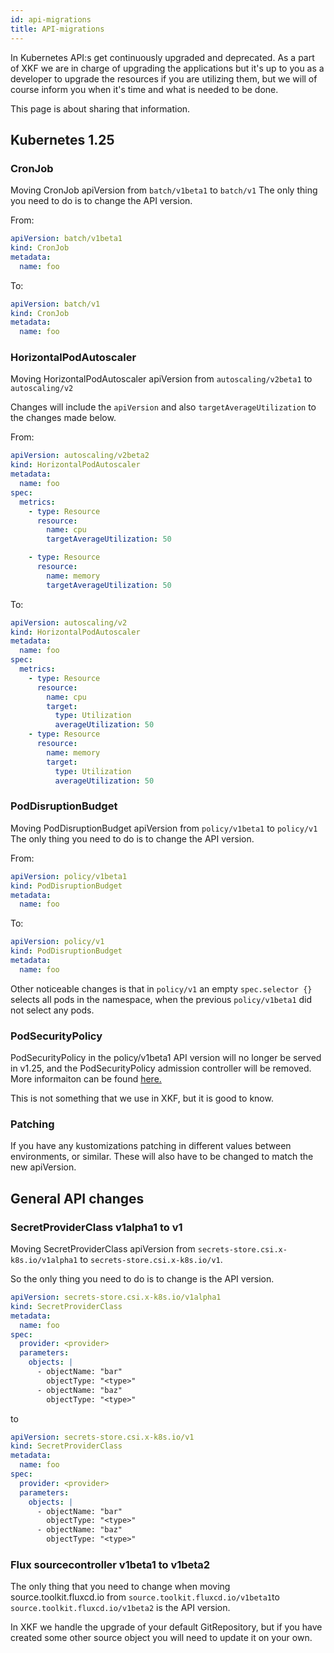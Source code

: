 ```yaml
---
id: api-migrations
title: API-migrations
---
```


In Kubernetes API:s get continuously upgraded and deprecated.
As a part of XKF we are in charge of upgrading the applications but it's up to you as a developer to upgrade the
resources if you are utilizing them, but we will of course inform you when it's time and what is needed to be done.

This page is about sharing that information.

## Kubernetes 1.25

### CronJob

Moving CronJob apiVersion from `batch/v1beta1` to `batch/v1`
The only thing you need to do is to change the API version.

From:

```yaml
apiVersion: batch/v1beta1
kind: CronJob
metadata:
  name: foo
```

To:

```yaml
apiVersion: batch/v1
kind: CronJob
metadata:
  name: foo
```

### HorizontalPodAutoscaler

Moving HorizontalPodAutoscaler apiVersion from `autoscaling/v2beta1` to `autoscaling/v2`

Changes will include the `apiVersion` and also `targetAverageUtilization` to the changes made below.

From:

```yaml
apiVersion: autoscaling/v2beta2
kind: HorizontalPodAutoscaler
metadata:
  name: foo
spec:
  metrics:
    - type: Resource
      resource:
        name: cpu
        targetAverageUtilization: 50

    - type: Resource
      resource:
        name: memory
        targetAverageUtilization: 50
```

To:

```yaml
apiVersion: autoscaling/v2
kind: HorizontalPodAutoscaler
metadata:
  name: foo
spec:
  metrics:
    - type: Resource
      resource:
        name: cpu
        target:
          type: Utilization
          averageUtilization: 50
    - type: Resource
      resource:
        name: memory
        target:
          type: Utilization
          averageUtilization: 50
```

### PodDisruptionBudget

Moving PodDisruptionBudget apiVersion from `policy/v1beta1` to `policy/v1`
The only thing you need to do is to change the API version.

From:

```yaml
apiVersion: policy/v1beta1
kind: PodDisruptionBudget
metadata:
  name: foo
```

To:

```yaml
apiVersion: policy/v1
kind: PodDisruptionBudget
metadata:
  name: foo
```

Other noticeable changes is that in `policy/v1` an empty `spec.selector {}` selects all pods in the namespace, when the previous `policy/v1beta1` did not select any pods.

### PodSecurityPolicy

PodSecurityPolicy in the policy/v1beta1 API version will no longer be served in v1.25, and the PodSecurityPolicy admission controller will be removed. More informaiton can be found [here.](https://kubernetes.io/docs/reference/using-api/deprecation-guide/#psp-v125)

This is not something that we use in XKF, but it is good to know.

### Patching

If you have any kustomizations patching in different values between environments, or similar. These will also have to be changed to match the new apiVersion.

## General API changes

### SecretProviderClass v1alpha1 to v1

Moving SecretProviderClass apiVersion from `secrets-store.csi.x-k8s.io/v1alpha1` to `secrets-store.csi.x-k8s.io/v1`.

So the only thing you need to do is to change is the API version.

```yaml
apiVersion: secrets-store.csi.x-k8s.io/v1alpha1
kind: SecretProviderClass
metadata:
  name: foo
spec:
  provider: <provider>
  parameters:
    objects: |
      - objectName: "bar"
        objectType: "<type>"
      - objectName: "baz"
        objectType: "<type>"
```

to

```yaml
apiVersion: secrets-store.csi.x-k8s.io/v1
kind: SecretProviderClass
metadata:
  name: foo
spec:
  provider: <provider>
  parameters:
    objects: |
      - objectName: "bar"
        objectType: "<type>"
      - objectName: "baz"
        objectType: "<type>"
```

### Flux sourcecontroller v1beta1 to v1beta2

The only thing that you need to change when moving source.toolkit.fluxcd.io from `source.toolkit.fluxcd.io/v1beta1`to `source.toolkit.fluxcd.io/v1beta2` is the API version.

In XKF we handle the upgrade of your default GitRepository, but if you have created some other source object you will need to update it on your own.
